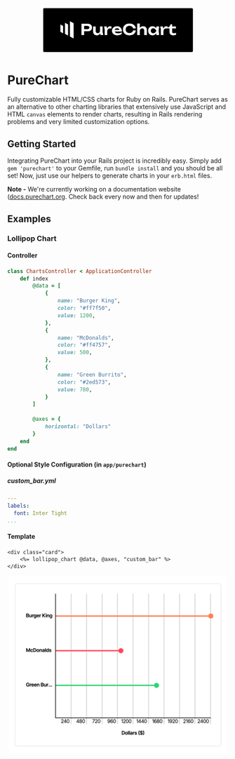 <p align="center">
  <img width="350px" src="README/PureChartLogo.png">
</p>

# PureChart
Fully customizable HTML/CSS charts for Ruby on Rails. PureChart serves as an alternative to other charting libraries that extensively use JavaScript and HTML `canvas` elements to render charts, resulting in Rails rendering problems and very limited customization options.

## Getting Started
Integrating PureChart into your Rails project is incredibly easy. Simply add `gem 'purechart'` to your Gemfile, run `bundle install` and you should be all set! Now, just use our helpers to generate charts in your `erb.html` files.

**Note -** We're currently working on a documentation website ([docs.purechart.org](https://docs.purechart.org). Check back every now and then for updates!

## Examples
### Lollipop Chart
#### Controller
```ruby
class ChartsController < ApplicationController
    def index
        @data = [
            {
                name: "Burger King",
                color: "#ff7f50",
                value: 1200,
            },
            {
                name: "McDonalds",
                color: "#ff4757",
                value: 500,
            },
            {
                name: "Green Burrito",
                color: "#2ed573",
                value: 780,
            }
        ]

        @axes = {
            horizontal: "Dollars"
        }
    end
end
```

#### Optional Style Configuration (in `app/purechart`)
##### custom_bar.yml
```yml
---
labels:
  font: Inter Tight
...
```

#### Template
```erb
<div class="card">
    <%= lollipop_chart @data, @axes, "custom_bar" %>
</div>
```

<p align="center">
  <img width="500px" src="README/Lollipop.png">
</p>
